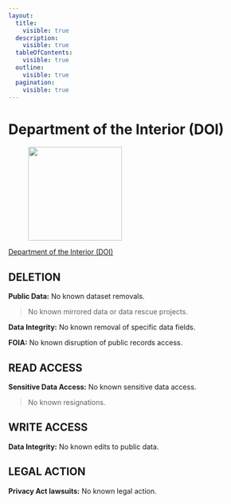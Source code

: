 ```yaml
---
layout:
  title:
    visible: true
  description:
    visible: true
  tableOfContents:
    visible: true
  outline:
    visible: true
  pagination:
    visible: true
---
```


# Department of the Interior (DOI)

<div align="left" data-full-width="true"><figure><img src="https://www.section508.gov/assets/images/seals-logos/usda.jpg" alt="" width="188"><figcaption></figcaption></figure></div>

[Department of the Interior (DOI)](https://www.section508.gov/manage/section-508-assessment/2024/appendix-c-entity-summary/?id=DOI)

## DELETION

**Public Data:** No known dataset removals.&#x20;

> No known mirrored data or data rescue projects.

**Data Integrity:** No known removal of specific data fields.&#x20;

**FOIA:** No known disruption of public records access.&#x20;

## READ ACCESS

**Sensitive Data Access:** No known sensitive data access.&#x20;

> No known resignations.

## WRITE ACCESS

**Data Integrity:** No known edits to public data.&#x20;

## LEGAL ACTION

**Privacy Act lawsuits:** No known legal action.&#x20;
